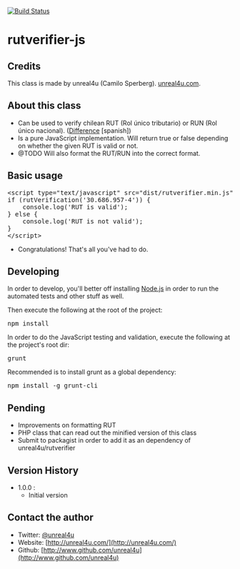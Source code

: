 [![Build Status](https://travis-ci.org/unreal4u/rutverifier-js.png?branch=master)](https://travis-ci.org/unreal4u/rutverifier-js)

rutverifier-js
======

Credits
--------

This class is made by unreal4u (Camilo Sperberg). [unreal4u.com](http://unreal4u.com/).

About this class
--------

* Can be used to verify chilean RUT (Rol único tributario) or RUN (Rol único nacional). (<a href="http://www.registrocivil.cl/PortalOI/html/faq/Cod_Area_4/Cod_Tema_30/pregunta_155.html">Difference</a> [spanish])
* Is a pure JavaScript implementation. Will return true or false depending on whether the given RUT is valid or not.
* @TODO Will also format the RUT/RUN into the correct format.

Basic usage
----------

<pre>&lt;script type="text/javascript" src="dist/rutverifier.min.js"&gt;
if (rutVerification('30.686.957-4')) {
    console.log('RUT is valid');
} else {
    console.log('RUT is not valid');
}
&lt;/script&gt;
</pre>
* Congratulations! That's all you've had to do.

Developing
----------

In order to develop, you'll better off installing [Node.js](http://nodejs.org) in order to run the automated tests and other stuff as well.

Then execute the following at the root of the project:
<pre>
npm install
</pre>

In order to do the JavaScript testing and validation, execute the following at
the project's root dir:
<pre>
grunt
</pre>

Recommended is to install grunt as a global dependency:
<pre>
npm install -g grunt-cli
</pre>

Pending
---------
* Improvements on formatting RUT
* PHP class that can read out the minified version of this class
* Submit to packagist in order to add it as an dependency of unreal4u/rutverifier

Version History
----------

* 1.0.0 :
    * Initial version

Contact the author
-------

* Twitter: [@unreal4u](http://twitter.com/unreal4u)
* Website: [http://unreal4u.com/](http://unreal4u.com/)
* Github:  [http://www.github.com/unreal4u](http://www.github.com/unreal4u)
